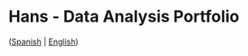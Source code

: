 # Hans - Data Analysis Portfolio 
([Spanish](https://github.com/HansAllTech/Hans_Data_Analysis_Portfolio/blob/main/Proyectos.md#tabla-de-contenido-es--en) | [English](https://github.com/HansAllTech/Hans_Data_Analysis_Portfolio/blob/main/Projects.md#table-of-content-es--en))                    
                                                          
                                                                                                                                                                                               
                                                         
                                                                    
                                      
                         
                        
             
    
            
       
   
 
 
 
